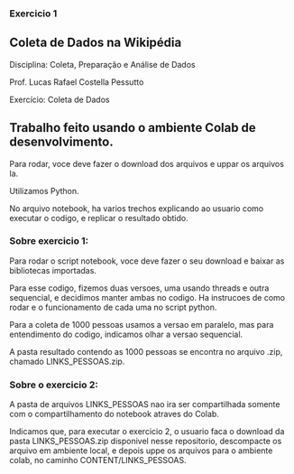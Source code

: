 ### Exercicio 1 
## Coleta de Dados na Wikipédia

Disciplina: Coleta, Preparação e Análise de Dados

Prof. Lucas Rafael Costella Pessutto

Exercício: Coleta de Dados


## Trabalho feito usando o ambiente Colab de desenvolvimento.
Para rodar, voce deve fazer o download dos arquivos e uppar os arquivos la.

Utilizamos Python.

No arquivo notebook, ha varios trechos explicando ao usuario como executar o codigo, e replicar o resultado obtido.

### Sobre exercicio 1:
Para rodar o script notebook, voce deve fazer o seu download e baixar as bibliotecas importadas.

Para esse codigo, fizemos duas versoes, uma usando threads e outra sequencial, e decidimos manter ambas no codigo. Ha instrucoes de como rodar e o funcionamento de cada uma no script python.

Para a coleta de 1000 pessoas usamos a versao em paralelo, mas para entendimento do codigo, indicamos olhar a versao sequencial.

A pasta resultado contendo as 1000 pessoas se encontra no arquivo .zip, chamado LINKS_PESSOAS.zip.

### Sobre o exercicio 2:

A pasta de arquivos LINKS_PESSOAS nao ira ser compartilhada somente com o compartilhamento do notebook atraves do Colab. 

Indicamos que, para executar o exercicio 2, o usuario faca o download da pasta LINKS_PESSOAS.zip disponivel nesse repositorio, descompacte os arquivo em ambiente local, e depois uppe os arquivos para o ambiente colab, no caminho CONTENT/LINKS_PESSOAS.

